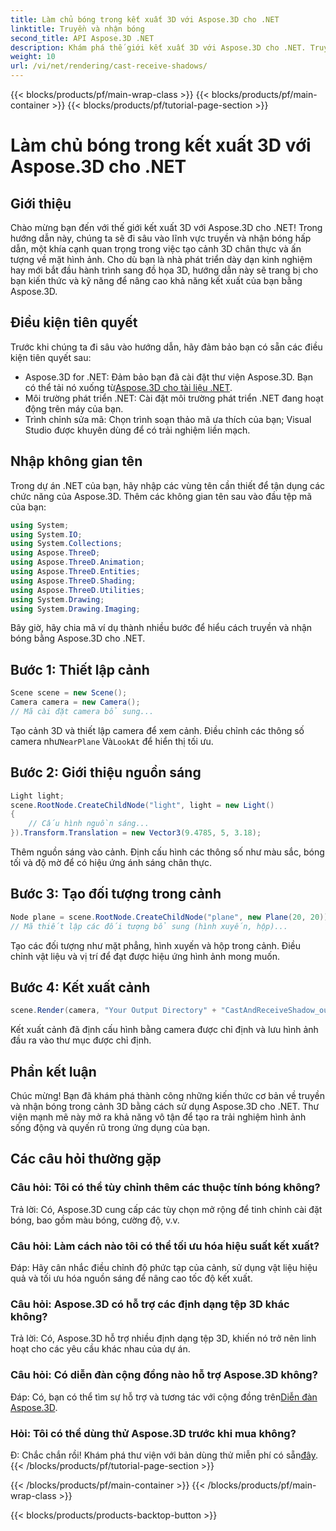 ```yaml
---
title: Làm chủ bóng trong kết xuất 3D với Aspose.3D cho .NET
linktitle: Truyền và nhận bóng
second_title: API Aspose.3D .NET
description: Khám phá thế giới kết xuất 3D với Aspose.3D cho .NET. Truyền và nhận bóng một cách dễ dàng. Tải về dùng thử ngay!
weight: 10
url: /vi/net/rendering/cast-receive-shadows/
---
```


{{< blocks/products/pf/main-wrap-class >}}
{{< blocks/products/pf/main-container >}}
{{< blocks/products/pf/tutorial-page-section >}}

# Làm chủ bóng trong kết xuất 3D với Aspose.3D cho .NET

## Giới thiệu
Chào mừng bạn đến với thế giới kết xuất 3D với Aspose.3D cho .NET! Trong hướng dẫn này, chúng ta sẽ đi sâu vào lĩnh vực truyền và nhận bóng hấp dẫn, một khía cạnh quan trọng trong việc tạo cảnh 3D chân thực và ấn tượng về mặt hình ảnh. Cho dù bạn là nhà phát triển dày dạn kinh nghiệm hay mới bắt đầu hành trình sang đồ họa 3D, hướng dẫn này sẽ trang bị cho bạn kiến thức và kỹ năng để nâng cao khả năng kết xuất của bạn bằng Aspose.3D.
## Điều kiện tiên quyết
Trước khi chúng ta đi sâu vào hướng dẫn, hãy đảm bảo bạn có sẵn các điều kiện tiên quyết sau:
-  Aspose.3D for .NET: Đảm bảo bạn đã cài đặt thư viện Aspose.3D. Bạn có thể tải nó xuống từ[Aspose.3D cho tài liệu .NET](https://reference.aspose.com/3d/net/).
- Môi trường phát triển .NET: Cài đặt môi trường phát triển .NET đang hoạt động trên máy của bạn.
- Trình chỉnh sửa mã: Chọn trình soạn thảo mã ưa thích của bạn; Visual Studio được khuyên dùng để có trải nghiệm liền mạch.
## Nhập không gian tên
Trong dự án .NET của bạn, hãy nhập các vùng tên cần thiết để tận dụng các chức năng của Aspose.3D. Thêm các không gian tên sau vào đầu tệp mã của bạn:
```csharp
using System;
using System.IO;
using System.Collections;
using Aspose.ThreeD;
using Aspose.ThreeD.Animation;
using Aspose.ThreeD.Entities;
using Aspose.ThreeD.Shading;
using Aspose.ThreeD.Utilities;
using System.Drawing;
using System.Drawing.Imaging;
```
Bây giờ, hãy chia mã ví dụ thành nhiều bước để hiểu cách truyền và nhận bóng bằng Aspose.3D cho .NET.
## Bước 1: Thiết lập cảnh
```csharp
Scene scene = new Scene();
Camera camera = new Camera();
// Mã cài đặt camera bổ sung...
```
Tạo cảnh 3D và thiết lập camera để xem cảnh. Điều chỉnh các thông số camera như`NearPlane` Và`LookAt` để hiển thị tối ưu.
## Bước 2: Giới thiệu nguồn sáng
```csharp
Light light;
scene.RootNode.CreateChildNode("light", light = new Light()
{
    // Cấu hình nguồn sáng...
}).Transform.Translation = new Vector3(9.4785, 5, 3.18);
```
Thêm nguồn sáng vào cảnh. Định cấu hình các thông số như màu sắc, bóng tối và độ mờ để có hiệu ứng ánh sáng chân thực.
## Bước 3: Tạo đối tượng trong cảnh
```csharp
Node plane = scene.RootNode.CreateChildNode("plane", new Plane(20, 20));
// Mã thiết lập các đối tượng bổ sung (hình xuyến, hộp)...
```
Tạo các đối tượng như mặt phẳng, hình xuyến và hộp trong cảnh. Điều chỉnh vật liệu và vị trí để đạt được hiệu ứng hình ảnh mong muốn.
## Bước 4: Kết xuất cảnh
```csharp
scene.Render(camera, "Your Output Directory" + "CastAndReceiveShadow_out.png", new Size(1024, 1024), ImageFormat.Png, opt);
```
Kết xuất cảnh đã định cấu hình bằng camera được chỉ định và lưu hình ảnh đầu ra vào thư mục được chỉ định.
## Phần kết luận
Chúc mừng! Bạn đã khám phá thành công những kiến thức cơ bản về truyền và nhận bóng trong cảnh 3D bằng cách sử dụng Aspose.3D cho .NET. Thư viện mạnh mẽ này mở ra khả năng vô tận để tạo ra trải nghiệm hình ảnh sống động và quyến rũ trong ứng dụng của bạn.
## Các câu hỏi thường gặp
### Câu hỏi: Tôi có thể tùy chỉnh thêm các thuộc tính bóng không?
Trả lời: Có, Aspose.3D cung cấp các tùy chọn mở rộng để tinh chỉnh cài đặt bóng, bao gồm màu bóng, cường độ, v.v.
### Câu hỏi: Làm cách nào tôi có thể tối ưu hóa hiệu suất kết xuất?
Đáp: Hãy cân nhắc điều chỉnh độ phức tạp của cảnh, sử dụng vật liệu hiệu quả và tối ưu hóa nguồn sáng để nâng cao tốc độ kết xuất.
### Câu hỏi: Aspose.3D có hỗ trợ các định dạng tệp 3D khác không?
Trả lời: Có, Aspose.3D hỗ trợ nhiều định dạng tệp 3D, khiến nó trở nên linh hoạt cho các yêu cầu khác nhau của dự án.
### Câu hỏi: Có diễn đàn cộng đồng nào hỗ trợ Aspose.3D không?
 Đáp: Có, bạn có thể tìm sự hỗ trợ và tương tác với cộng đồng trên[Diễn đàn Aspose.3D](https://forum.aspose.com/c/3d/18).
### Hỏi: Tôi có thể dùng thử Aspose.3D trước khi mua không?
 Đ: Chắc chắn rồi! Khám phá thư viện với bản dùng thử miễn phí có sẵn[đây](https://releases.aspose.com/).
{{< /blocks/products/pf/tutorial-page-section >}}

{{< /blocks/products/pf/main-container >}}
{{< /blocks/products/pf/main-wrap-class >}}

{{< blocks/products/products-backtop-button >}}
